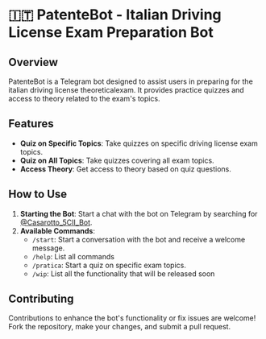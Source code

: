 # 🇮🇹 PatenteBot -  Italian Driving License Exam Preparation Bot

## Overview
PatenteBot is a Telegram bot designed to assist users in preparing for the italian driving license theoreticalexam. It provides practice quizzes and access to theory related to the exam's topics.

## Features
- **Quiz on Specific Topics**: Take quizzes on specific driving license exam topics.
- **Quiz on All Topics**: Take quizzes covering all exam topics.
- **Access Theory**: Get access to theory based on quiz questions.

## How to Use
1. **Starting the Bot**: Start a chat with the bot on Telegram by searching for [@Casarotto_5CII_Bot](https://t.me/Casarotto_5CII_Bot).
2. **Available Commands**:
   - `/start`: Start a conversation with the bot and receive a welcome message.
   - `/help`: List all commands
   - `/pratica`: Start a quiz on specific exam topics.
   - `/wip`: List all the functionality that will be released soon


## Contributing
Contributions to enhance the bot's functionality or fix issues are welcome! Fork the repository, make your changes, and submit a pull request.


